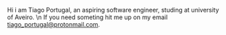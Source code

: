 Hi i am Tiago Portugal, an aspiring software engineer, studing at university of Aveiro. \n
If you need someting hit me up on my email tiago_portugal@protonmail.com.
